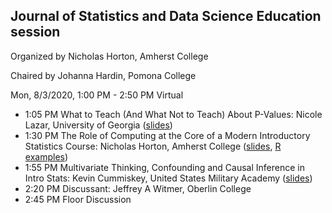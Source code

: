 ## Journal of Statistics and Data Science Education session

Organized by Nicholas Horton, Amherst College

Chaired by Johanna Hardin, Pomona College

Mon, 8/3/2020, 1:00 PM - 2:50 PM	Virtual

- 1:05 PM	What to Teach (And What Not to Teach) About P-Values:
Nicole Lazar, University of Georgia ([slides](https://github.com/Amherst-Statistics/JSM2020/blob/master/jse/JSM2020-lazar.pdf))
- 1:30 PM	The Role of Computing at the Core of a Modern Introductory Statistics Course:
Nicholas Horton, Amherst College ([slides](https://github.com/Amherst-Statistics/JSM2020/blob/master/jse/jsm2020-computing.pdf), [R examples](https://github.com/Amherst-Statistics/JSM2020/blob/master/jse/jsm2020-computing-mosaic.pdf))
- 1:55 PM	Multivariate Thinking, Confounding and Causal Inference in Intro Stats:
Kevin Cummiskey, United States Military Academy
([slides](https://github.com/Amherst-Statistics/JSM2020/blob/master/jse/Cummiskey-confounding.pdf))
- 2:20 PM	Discussant: Jeffrey A Witmer, Oberlin College
- 2:45 PM	Floor Discussion
